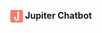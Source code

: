 <p align="center">
  <img src="https://github.com/vsingh10/Jupiter_Chatbot/raw/main/assets/Frame-10-1.png" alt="Jupiter Icon" width="20" style="vertical-align: middle;"/>
  <strong>Jupiter Chatbot</strong>
</p>
